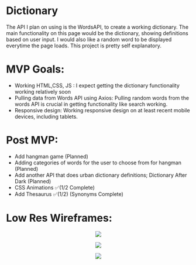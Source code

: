 # Dictionary
The API I plan on using is the WordsAPI, to create a working dictionary.
The main functionality on this page would be the dictionary, showing definitions based on user input. I would also like a random word to be displayed everytime the page loads. This project is pretty self explanatory. 

# MVP Goals:

- Working HTML,CSS, JS : I expect getting the dictionary functionality working relatively soon
- Pulling data from Words API using Axios: Pulling random words from the words API is crucial in getting functionality like search working.
- Responsive design: Working responsive design on at least recent mobile devices, including tablets.

# Post MVP:
- Add hangman game (Planned)
- Adding categories of words for the user to choose from for hangman (Planned)
- Add another API that does urban dictionary definitions; Dictionary After Dark (Planned)
- CSS Animations ✅(1/2 Complete)
- Add Thesaurus ✅(1/2) (Synonyms Complete)

# Low Res Wireframes:

<p align="center">
  <img src ="https://i.imgur.com/u8uQcrk.jpg"/>
</p>

<p align="center">
  <img src ="https://i.imgur.com/YV1jYSc.jpg"/>
</p>

<p align="center">
  <img src ="https://imgur.com/Vd54Jdv.jpg"/>
</p>
